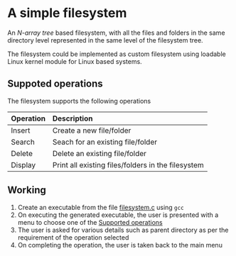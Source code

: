 # A simple filesystem

An *N-array tree* based filesystem, with all the files and folders in the same directory level represented in the same level of the filesystem tree.

The filesystem could be implemented as custom filesystem using loadable Linux kernel module for Linux based systems.

## Suppoted operations

The filesystem supports the following operations

| Operation | Description |
|:---|:---|
| Insert | Create a new file/folder |
| Search | Seach for an existing file/folder |
| Delete | Delete an existing file/folder |
| Display | Print all existing files/folders in the filesystem |

## Working

1. Create an executable from the file [filesystem.c](filesystem.c) using `gcc`
2. On executing the generated executable, the user is presented with a menu to choose one of the [Supported operations](#Supported-operations)
3. The user is asked for various details such as parent directory as per the requirement of the operation selected
4. On completing the operation, the user is taken back to the main menu
